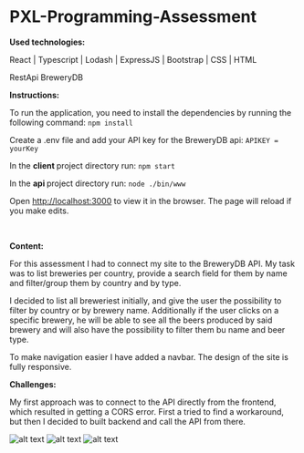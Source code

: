 # PXL-Programming-Assessment

<b>Used technologies:</b>

React | Typescript | Lodash | ExpressJS | Bootstrap | CSS | HTML

RestApi BreweryDB

<b>Instructions:</b>

To run the application, you need to install the dependencies by running the following command:
`npm install`

Create a .env file and add your API key for the BreweryDB api:
`APIKEY = yourKey`

In the <b> client </b> project directory run:
`npm start`

In the <b> api </b> project directory run:
`node ./bin/www`

Open [http://localhost:3000](http://localhost:3001) to view it in the browser.
The page will reload if you make edits.

<br/>

<b>Content:</b>

For this assessment I had to connect my site to the BreweryDB API. My task was to list breweries per country, provide a search field for them by name and filter/group them by country and by
type.

I decided to list all breweriest initially, and give the user the possibility to filter by country or by brewery name. Additionally if the user clicks on a specific brewery, he will be able to see all the beers produced by said brewery and will also have the possibility to filter them bu name and beer type. 

To make navigation easier I have added a navbar. The design of the site is fully responsive.
<br/>

<b>Challenges:</b>

My first approach was to connect to the API directly from the frontend, which resulted in getting a CORS error. First a tried to find a workaround, but then I decided to built backend and call the API from there.

![alt text](https://res.cloudinary.com/dwnm4mxrr/image/upload/v1589896192/screenshots/beers1_nufnyr.png)
![alt text](https://res.cloudinary.com/dwnm4mxrr/image/upload/v1589896192/screenshots/beer2_mb7vxt.png)
![alt text](https://res.cloudinary.com/dwnm4mxrr/image/upload/v1589896192/screenshots/beer3_gtfhpk.png)
